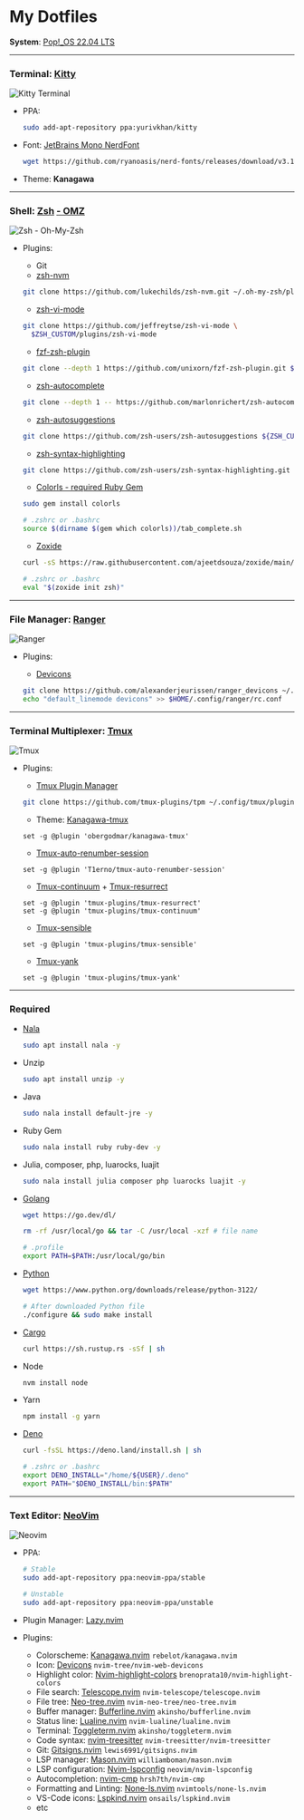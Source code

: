 # My Dotfiles

**System**: [Pop!\_OS 22.04 LTS](https://pop.system76.com/)

---

### Terminal: [Kitty](https://sw.kovidgoyal.net/kitty/)

![Kitty Terminal](./Images/Kitty.png)

- PPA:
  ```bash
  sudo add-apt-repository ppa:yurivkhan/kitty
  ```
- Font: [JetBrains Mono NerdFont](https://www.nerdfonts.com/)
  ```bash
  wget https://github.com/ryanoasis/nerd-fonts/releases/download/v3.1.1/JetBrainsMono.zip
  ```
- Theme: **Kanagawa**

---

### Shell: [Zsh](https://github.com/ohmyzsh/ohmyzsh/wiki/Installing-ZSH) [- OMZ](https://ohmyz.sh/)

![Zsh - Oh-My-Zsh](./Images/zsh_omz.png)

- Plugins:

  - Git
  - [zsh-nvm](https://github.com/lukechilds/zsh-nvm)

  ```bash
  git clone https://github.com/lukechilds/zsh-nvm.git ~/.oh-my-zsh/plugins
  ```

  - [zsh-vi-mode](https://github.com/jeffreytse/zsh-vi-mode)

  ```bash
  git clone https://github.com/jeffreytse/zsh-vi-mode \
    $ZSH_CUSTOM/plugins/zsh-vi-mode
  ```

  - [fzf-zsh-plugin](https://github.com/unixorn/fzf-zsh-plugin)

  ```bash
  git clone --depth 1 https://github.com/unixorn/fzf-zsh-plugin.git ${ZSH_CUSTOM:-~/.oh-my-zsh/custom}/plugins/fzf-zsh-plugin
  ```

  - [zsh-autocomplete](https://github.com/marlonrichert/zsh-autocomplete)

  ```bash
  git clone --depth 1 -- https://github.com/marlonrichert/zsh-autocomplete.git ~/.oh-my-zsh/plugins/
  ```

  - [zsh-autosuggestions](https://github.com/zsh-users/zsh-autosuggestions)

  ```bash
  git clone https://github.com/zsh-users/zsh-autosuggestions ${ZSH_CUSTOM:-~/.oh-my-zsh/custom}/plugins/zsh-autosuggestions
  ```

  - [zsh-syntax-highlighting](https://github.com/zsh-users/zsh-syntax-highlighting)

  ```bash
  git clone https://github.com/zsh-users/zsh-syntax-highlighting.git ${ZSH_CUSTOM:-~/.oh-my-zsh/custom}/plugins/zsh-syntax-highlighting
  ```

  - [Colorls - required Ruby Gem](https://github.com/athityakumar/colorls)

  ```bash
  sudo gem install colorls

  # .zshrc or .bashrc
  source $(dirname $(gem which colorls))/tab_complete.sh
  ```

  - [Zoxide](https://github.com/ajeetdsouza/zoxide)

  ```bash
  curl -sS https://raw.githubusercontent.com/ajeetdsouza/zoxide/main/install.sh | bash

  # .zshrc or .bashrc
  eval "$(zoxide init zsh)"
  ```

---

### File Manager: [Ranger](https://github.com/ranger/ranger)

![Ranger](./Images/ranger.png)

- Plugins:

  - [Devicons](https://github.com/alexanderjeurissen/ranger_devicons)

  ```bash
  git clone https://github.com/alexanderjeurissen/ranger_devicons ~/.config/ranger/plugins/ranger_devicons
  echo "default_linemode devicons" >> $HOME/.config/ranger/rc.conf
  ```

---

### Terminal Multiplexer: [Tmux](https://github.com/tmux/tmux/wiki)

![Tmux](./Images/tmux.png)

- Plugins:

  - [Tmux Plugin Manager](https://github.com/tmux-plugins/tpm)

  ```bash
  git clone https://github.com/tmux-plugins/tpm ~/.config/tmux/plugins/tpm
  ```

  - Theme: [Kanagawa-tmux](https://github.com/obergodmar/kanagawa-tmux)

  ```vim
  set -g @plugin 'obergodmar/kanagawa-tmux'
  ```

  - [Tmux-auto-renumber-session](https://github.com/T1erno/tmux-auto-renumber-session)

  ```vim
  set -g @plugin 'T1erno/tmux-auto-renumber-session'
  ```

  - [Tmux-continuum](https://github.com/tmux-plugins/tmux-continuum) + [Tmux-resurrect](https://github.com/tmux-plugins/tmux-resurrect)

  ```vim
  set -g @plugin 'tmux-plugins/tmux-resurrect'
  set -g @plugin 'tmux-plugins/tmux-continuum'
  ```

  - [Tmux-sensible](https://github.com/tmux-plugins/tmux-sensible)

  ```vim
  set -g @plugin 'tmux-plugins/tmux-sensible'
  ```

  - [Tmux-yank](https://github.com/tmux-plugins/tmux-yank)

  ```vim
  set -g @plugin 'tmux-plugins/tmux-yank'
  ```

---

### Required

- [Nala](https://gitlab.com/volian/nala/-/wikis/Installation)

  ```bash
  sudo apt install nala -y
  ```

- Unzip

  ```bash
  sudo apt install unzip -y
  ```

- Java

  ```bash
  sudo nala install default-jre -y
  ```

- Ruby Gem

  ```bash
  sudo nala install ruby ruby-dev -y
  ```

- Julia, composer, php, luarocks, luajit

  ```bash
  sudo nala install julia composer php luarocks luajit -y
  ```

- [Golang](https://go.dev/doc/install)

  ```bash
  wget https://go.dev/dl/

  rm -rf /usr/local/go && tar -C /usr/local -xzf # file name

  # .profile
  export PATH=$PATH:/usr/local/go/bin
  ```

- [Python](https://www.python.org/downloads/)

  ```bash
  wget https://www.python.org/downloads/release/python-3122/

  # After downloaded Python file
  ./configure && sudo make install
  ```

- [Cargo](https://doc.rust-lang.org/cargo/getting-started/installation.html)

  ```bash
  curl https://sh.rustup.rs -sSf | sh
  ```

- Node

  ```bash
  nvm install node
  ```

- Yarn

  ```bash
  npm install -g yarn
  ```

- [Deno](https://deno.com/)

  ```bash
  curl -fsSL https://deno.land/install.sh | sh

  # .zshrc or .bashrc
  export DENO_INSTALL="/home/${USER}/.deno"
  export PATH="$DENO_INSTALL/bin:$PATH"
  ```

---

### Text Editor: [NeoVim](https://github.com/neovim/neovim)

![Neovim](./Images/nvim.png)

- PPA:

  ```bash
  # Stable
  sudo add-apt-repository ppa:neovim-ppa/stable

  # Unstable
  sudo add-apt-repository ppa:neovim-ppa/unstable
  ```

- Plugin Manager: [Lazy.nvim](https://github.com/folke/lazy.nvim)
- Plugins:
  - Colorscheme: [Kanagawa.nvim](https://github.com/rebelot/kanagawa.nvim) `rebelot/kanagawa.nvim`
  - Icon: [Devicons](https://github.com/nvim-tree/nvim-web-devicons) `nvim-tree/nvim-web-devicons`
  - Highlight color: [Nvim-highlight-colors](https://github.com/brenoprata10/nvim-highlight-colors) `brenoprata10/nvim-highlight-colors`
  - File search: [Telescope.nvim](https://github.com/nvim-telescope/telescope.nvim) `nvim-telescope/telescope.nvim`
  - File tree: [Neo-tree.nvim](https://github.com/nvim-neo-tree/neo-tree.nvim) `nvim-neo-tree/neo-tree.nvim`
  - Buffer manager: [Bufferline.nvim](https://github.com/akinsho/bufferline.nvim) `akinsho/bufferline.nvim`
  - Status line: [Lualine.nvim](https://github.com/nvim-lualine/lualine.nvim) `nvim-lualine/lualine.nvim`
  - Terminal: [Toggleterm.nvim](https://github.com/akinsho/toggleterm.nvim) `akinsho/toggleterm.nvim`
  - Code syntax: [nvim-treesitter](https://github.com/nvim-treesitter/nvim-treesitter) `nvim-treesitter/nvim-treesitter`
  - Git: [Gitsigns.nvim](https://github.com/lewis6991/gitsigns.nvim) `lewis6991/gitsigns.nvim`
  - LSP manager: [Mason.nvim](https://github.com/williamboman/mason.nvim) `williamboman/mason.nvim`
  - LSP configuration: [Nvim-lspconfig](https://github.com/neovim/nvim-lspconfig) `neovim/nvim-lspconfig`
  - Autocompletion: [nvim-cmp](https://github.com/hrsh7th/nvim-cmp/releases) `hrsh7th/nvim-cmp`
  - Formatting and Linting: [None-ls.nvim](https://github.com/nvimtools/none-ls.nvim) `nvimtools/none-ls.nvim`
  - VS-Code icons: [Lspkind.nvim](https://github.com/onsails/lspkind.nvim) `onsails/lspkind.nvim`
  - etc
